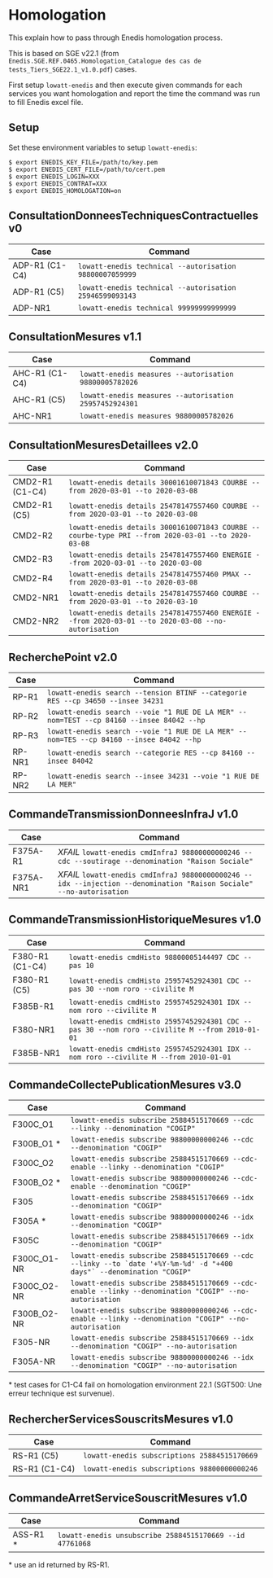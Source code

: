 Homologation
============

This explain how to pass through Enedis homologation process.

This is based on SGE v22.1 (from `Enedis.SGE.REF.0465.Homologation_Catalogue
des cas de tests_Tiers_SGE22.1_v1.0.pdf`) cases.

First setup `lowatt-enedis` and then execute given commands for each services
you want homologation and report the time the command was run to fill Enedis
excel file.


Setup
-----

Set these environment variables to setup `lowatt-enedis`:

```
$ export ENEDIS_KEY_FILE=/path/to/key.pem
$ export ENEDIS_CERT_FILE=/path/to/cert.pem
$ export ENEDIS_LOGIN=XXX
$ export ENEDIS_CONTRAT=XXX
$ export ENEDIS_HOMOLOGATION=on
```


ConsultationDonneesTechniquesContractuelles v0
----------------------------------------------

| Case           | Command                                                 |
|----------------|---------------------------------------------------------|
| ADP-R1 (C1-C4) | `lowatt-enedis technical --autorisation 98800007059999` |
| ADP-R1 (C5)    | `lowatt-enedis technical --autorisation 25946599093143` |
| ADP-NR1        | `lowatt-enedis technical 99999999999999`                |


ConsultationMesures v1.1
------------------------

| Case           | Command                                                 |
|----------------|---------------------------------------------------------|
| AHC-R1 (C1-C4) | `lowatt-enedis measures --autorisation 98800005782026`  |
| AHC-R1 (C5)    | `lowatt-enedis measures --autorisation 25957452924301`  |
| AHC-NR1        | `lowatt-enedis measures 98800005782026`                 |


ConsultationMesuresDetaillees v2.0
----------------------------------

| Case            | Command                                                                                           |
|-----------------|---------------------------------------------------------------------------------------------------|
| CMD2-R1 (C1-C4) | `lowatt-enedis details 30001610071843 COURBE --from 2020-03-01 --to 2020-03-08`                   |
| CMD2-R1 (C5)    | `lowatt-enedis details 25478147557460 COURBE --from 2020-03-01 --to 2020-03-08`                   |
| CMD2-R2         | `lowatt-enedis details 30001610071843 COURBE --courbe-type PRI --from 2020-03-01 --to 2020-03-08` |
| CMD2-R3         | `lowatt-enedis details 25478147557460 ENERGIE --from 2020-03-01 --to 2020-03-08`                  |
| CMD2-R4         | `lowatt-enedis details 25478147557460 PMAX --from 2020-03-01 --to 2020-03-08`                     |
| CMD2-NR1        | `lowatt-enedis details 25478147557460 COURBE --from 2020-03-01 --to 2020-03-10`                   |
| CMD2-NR2        | `lowatt-enedis details 25478147557460 ENERGIE --from 2020-03-01 --to 2020-03-08 --no-autorisation`|


RecherchePoint v2.0
-------------------

| Case     | Command                                                                                           |
|----------|---------------------------------------------------------------------------------------------------|
| RP-R1    | `lowatt-enedis search --tension BTINF --categorie RES --cp 34650 --insee 34231`                   |
| RP-R2    | `lowatt-enedis search --voie "1 RUE DE LA MER" --nom=TEST --cp 84160 --insee 84042 --hp`          |
| RP-R3    | `lowatt-enedis search --voie "1 RUE DE LA MER" --nom=TES --cp 84160 --insee 84042 --hp`           |
| RP-NR1   | `lowatt-enedis search --categorie RES --cp 84160 --insee 84042`                                   |
| RP-NR2   | `lowatt-enedis search --insee 34231 --voie "1 RUE DE LA MER"`                                     |


CommandeTransmissionDonneesInfraJ v1.0
--------------------------------------

| Case      | Command                                                                                                              |
|-----------|----------------------------------------------------------------------------------------------------------------------|
| F375A-R1  | *XFAIL* `lowatt-enedis cmdInfraJ 98800000000246 --cdc --soutirage --denomination "Raison Sociale"`                   |
| F375A-NR1 | *XFAIL* `lowatt-enedis cmdInfraJ 98800000000246 --idx --injection --denomination "Raison Sociale" --no-autorisation` |


CommandeTransmissionHistoriqueMesures v1.0
------------------------------------------

| Case             | Command                                                                                                   |
|------------------|-----------------------------------------------------------------------------------------------------------|
| F380-R1 (C1-C4)  | `lowatt-enedis cmdHisto 98800005144497 CDC --pas 10`                                                      |
| F380-R1 (C5)     | `lowatt-enedis cmdHisto 25957452924301 CDC --pas 30 --nom roro --civilite M`                              |
| F385B-R1         | `lowatt-enedis cmdHisto 25957452924301 IDX --nom roro --civilite M`                                       |
| F380-NR1         | `lowatt-enedis cmdHisto 25957452924301 CDC --pas 30 --nom roro --civilite M --from 2010-01-01`            |
| F385B-NR1        | `lowatt-enedis cmdHisto 25957452924301 IDX --nom roro --civilite M --from 2010-01-01`                     |

CommandeCollectePublicationMesures v3.0
---------------------------------------

| Case        | Command                                                                                                                |
|-------------|------------------------------------------------------------------------------------------------------------------------|
| F300C_O1    | ``lowatt-enedis subscribe 25884515170669 --cdc --linky --denomination "COGIP"``                                        |
| F300B_O1 \* | ``lowatt-enedis subscribe 98800000000246 --cdc --denomination "COGIP"``                                                |
| F300C_O2    | ``lowatt-enedis subscribe 25884515170669 --cdc-enable --linky --denomination "COGIP"``                                 |
| F300B_O2 \* | ``lowatt-enedis subscribe 98800000000246 --cdc-enable --denomination "COGIP"``                                         |
| F305        | ``lowatt-enedis subscribe 25884515170669 --idx --denomination "COGIP"``                                                |
| F305A    \* | ``lowatt-enedis subscribe 98800000000246 --idx --denomination "COGIP"``                                                |
| F305C       | ``lowatt-enedis subscribe 25884515170669 --idx --denomination "COGIP"``                                                |
| F300C_O1-NR | ``lowatt-enedis subscribe 25884515170669 --cdc --linky --to `date '+%Y-%m-%d' -d "+400 days"` --denomination "COGIP"`` |
| F300C_O2-NR | ``lowatt-enedis subscribe 25884515170669 --cdc-enable --linky --denomination "COGIP" --no-autorisation``                                 |
| F300B_O2-NR | ``lowatt-enedis subscribe 98800000000246 --cdc-enable --linky --denomination "COGIP" --no-autorisation``               |
| F305-NR     | ``lowatt-enedis subscribe 25884515170669 --idx --denomination "COGIP" --no-autorisation``                              |
| F305A-NR    | ``lowatt-enedis subscribe 98800000000246 --idx --denomination "COGIP" --no-autorisation``                              |

\* test cases for C1-C4 fail on homologation environment 22.1 (SGT500: Une erreur technique est survenue).

RechercherServicesSouscritsMesures v1.0
---------------------------------------

| Case          | Command                                      |
|---------------|----------------------------------------------|
| RS-R1 (C5)    | `lowatt-enedis subscriptions 25884515170669` |
| RS-R1 (C1-C4) | `lowatt-enedis subscriptions 98800000000246` |

CommandeArretServiceSouscritMesures v1.0
----------------------------------------

| Case      | Command                                                   |
|-----------|-----------------------------------------------------------|
| ASS-R1 \* |  `lowatt-enedis unsubscribe 25884515170669 --id 47761068` |

\* use an id returned by RS-R1.
